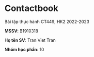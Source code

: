 # Contactbook

Bài tập thực hành CT449, HK2 2022-2023

**MSSV**: B1910318

**Họ tên SV**: Tran Viet Tran

**Nhóm học phần**: 10
